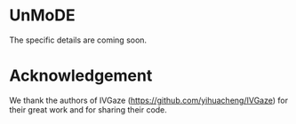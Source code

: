 # UnMoDE
The specific details are coming soon.
# Acknowledgement
We thank the authors of IVGaze (https://github.com/yihuacheng/IVGaze) for their great work and for sharing their code.
